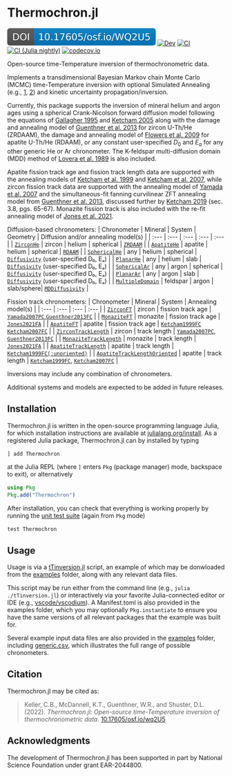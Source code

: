 # Thermochron.jl

[![DOI](osf_io_WQ2U5.svg)](https://doi.org/10.17605/OSF.IO/WQ2U5)
[![Dev][docs-dev-img]][docs-dev-url]
[![CI][ci-img]][ci-url]
[![CI (Julia nightly)][ci-nightly-img]][ci-nightly-url]
[![codecov.io][codecov-img]][codecov-url]

Open-source time-Temperature inversion of thermochronometric data. 

Implements a transdimensional Bayesian Markov chain Monte Carlo (MCMC) time-Temperature inversion with optional Simulated Annealing (e.g., [1](https://en.wikipedia.org/wiki/Simulated_annealing), [2](https://doi.org/10.1007/978-94-015-7744-1_2)) and kinetic uncertainty propagation/inversion.

Currently, this package supports the inversion of mineral helium and argon ages using a spherical Crank-Nicolson forward diffusion model following the equations of [Gallagher 1995](https://doi.org/10.1016/0012-821X(95)00197-K) and [Ketcham 2005](https://doi.org/10.2138/rmg.2005.58.11) along with the damage and annealing model of [Guenthner et al. 2013](https://doi.org/10.2475/03.2013.01) for zircon U-Th/He (ZRDAAM), the damage and annealing model of [Flowers et al. 2009](https://doi.org/10.1016/j.gca.2009.01.015) for apatite U-Th/He (RDAAM), or any constant user-specified $D_0$ and $E_a$ for any other generic He or Ar chronometer. The K-feldspar multi-diffusion domain (MDD) method of [Lovera et al. 1989](https://doi.org/10.1029/JB094iB12p17917) is also included. 

Apatite fission track age and fission track length data are supported with the annealing models of [Ketcham et al. 1999](https://doi.org/10.2138/am-1999-0903) and [Ketcham et al. 2007](https://doi.org/10.2138/am.2007.2281), while zircon fission track data are supported with the annealing model of [Yamada et al. 2007](https://doi.org/10.1016/j.chemgeo.2006.09.002) and the simultaneous-fit fanning curvilinear ZFT annealing model from [Guenthner et al. 2013](https://doi.org/10.2475/03.2013.01), discussed further by [Ketcham 2019](https://doi.org/10.1007/978-3-319-89421-8_3) (sec. 3.8, pgs. 65-67). Monazite fission track is also included with the re-fit annealing model of [Jones et al. 2021](https://doi.org/10.5194/gchron-3-89-2021). 

Diffusion-based chronometers:
| Chronometer                  | Mineral  | System         | Geometry   | Diffusion and/or annealing model(s)   |
| :---                         | :---     | :---           | :---       | :---                                  |
| [`ZirconHe`](https://openthermochronology.github.io/Thermochron.jl/dev/#Thermochron.ZirconHe) | zircon | helium | spherical  | [`ZRDAAM`](https://openthermochronology.github.io/Thermochron.jl/dev/#Thermochron.ZRDAAM) |
| [`ApatiteHe`](https://openthermochronology.github.io/Thermochron.jl/dev/#Thermochron.ApatiteHe) | apatite  | helium  | spherical | [`RDAAM`](https://openthermochronology.github.io/Thermochron.jl/dev/#Thermochron.RDAAM) |
| [`SphericalHe`](https://openthermochronology.github.io/Thermochron.jl/dev/#Thermochron.SphericalHe) | any | helium | spherical | [`Diffusivity`](https://openthermochronology.github.io/Thermochron.jl/dev/#Thermochron.Diffusivity) (user-specified D₀, Eₐ) |
| [`PlanarHe`](https://openthermochronology.github.io/Thermochron.jl/dev/#Thermochron.PlanarHe) | any | helium | slab | [`Diffusivity`](https://openthermochronology.github.io/Thermochron.jl/dev/#Thermochron.Diffusivity) (user-specified D₀, Eₐ) |
| [`SphericalAr`](https://openthermochronology.github.io/Thermochron.jl/dev/#Thermochron.SphericalAr) | any | argon | spherical | [`Diffusivity`](https://openthermochronology.github.io/Thermochron.jl/dev/#Thermochron.Diffusivity) (user-specified D₀, Eₐ) |
| [`PlanarAr`](https://openthermochronology.github.io/Thermochron.jl/dev/#Thermochron.PlanarAr) | any | argon | slab | [`Diffusivity`](https://openthermochronology.github.io/Thermochron.jl/dev/#Thermochron.Diffusivity) (user-specified D₀, Eₐ) |
| [`MultipleDomain`](https://openthermochronology.github.io/Thermochron.jl/dev/#Thermochron.MultipleDomain) | feldspar | argon | slab/sphere| [`MDDiffusivity`](https://openthermochronology.github.io/Thermochron.jl/dev/#Thermochron.MDDiffusivity) |

Fission track chronometers:
| Chronometer                  | Mineral  | System            | Annealing model(s)                  |
| :---                         | :---     | :---              | :---                                |
| [`ZirconFT`](https://openthermochronology.github.io/Thermochron.jl/dev/#Thermochron.ZirconFT) | zircon | fission track age | [`Yamada2007PC`](https://openthermochronology.github.io/Thermochron.jl/dev/#Thermochron.Yamada2007PC),[`Guenthner2013FC`](https://openthermochronology.github.io/Thermochron.jl/dev/#Thermochron.Guenthner2013FC) |
| [`MonaziteFT`](https://openthermochronology.github.io/Thermochron.jl/dev/#Thermochron.MonaziteFT) | monazite | fission track age | [`Jones2021FA`](https://openthermochronology.github.io/Thermochron.jl/dev/#Thermochron.Jones2021FA) |
| [`ApatiteFT`](https://openthermochronology.github.io/Thermochron.jl/dev/#Thermochron.ApatiteFT) | apatite  | fission track age | [`Ketcham1999FC`](https://openthermochronology.github.io/Thermochron.jl/dev/#Thermochron.Ketcham1999FC) [`Ketcham2007FC`](https://openthermochronology.github.io/Thermochron.jl/dev/#Thermochron.Ketcham2007FC) |
| [`ZirconTrackLength`](https://openthermochronology.github.io/Thermochron.jl/dev/#Thermochron.ZirconTrackLength) | zircon | track length | [`Yamada2007PC`](https://openthermochronology.github.io/Thermochron.jl/dev/#Thermochron.Yamada2007PC), [`Guenthner2013FC`](https://openthermochronology.github.io/Thermochron.jl/dev/#Thermochron.Guenthner2013FC) |
| [`MonaziteTrackLength`](https://openthermochronology.github.io/Thermochron.jl/dev/#Thermochron.MonaziteTrackLength)  | monazite | track length | [`Jones2021FA`](https://openthermochronology.github.io/Thermochron.jl/dev/#Thermochron.Jones2021FA) |
| [`ApatiteTrackLength`](https://openthermochronology.github.io/Thermochron.jl/dev/#Thermochron.ApatiteTrackLength)  | apatite | track length | [`Ketcham1999FC(:unoriented)`](https://openthermochronology.github.io/Thermochron.jl/dev/#Thermochron.Ketcham1999FC) |
| [`ApatiteTrackLengthOriented`](https://openthermochronology.github.io/Thermochron.jl/dev/#Thermochron.ApatiteTrackLengthOriented) | apatite  | track length | [`Ketcham1999FC`](https://openthermochronology.github.io/Thermochron.jl/dev/#Thermochron.Ketcham1999FC), [`Ketcham2007FC`](https://openthermochronology.github.io/Thermochron.jl/dev/#Thermochron.Ketcham2007FC) |

Inversions may include any combination of chronometers.

Additional systems and models are expected to be added in future releases.

## Installation
Thermochron.jl is written in the open-source programming language Julia, for which installation instructions are available at [julialang.org/install](https://julialang.org/install/).
As a registered Julia package, Thermochron.jl can by installed by typing
```julia
] add Thermochron
```
at the Julia REPL (where `]` enters `Pkg` (package manager) mode, backspace to exit), or alternatively
```julia
using Pkg
Pkg.add("Thermochron")
```

After installation, you can check that everything is working properly by running the [unit test suite](test) (again from `Pkg` mode)
```
test Thermochron
```

## Usage
Usage is via a [tTinversion.jl](examples/tTinversion.jl) script, an example of which may be donwloaded from the [examples](examples) folder, along with any relevant data files. 

This script may be run either from the command line (e.g., `julia ./tTinversion.jl`) or interactively via your favorite Julia-connected editor or IDE (e.g., [vscode/vscodium](https://github.com/julia-vscode/julia-vscode#installing-juliavs-codevs-code-julia-extension)). A Manifest.toml is also provided in the examples folder, which you may optionally `Pkg.instantiate` to ensure you have the same versions of all relevant packages that the example was built for.

Several example input data files are also provided in the [examples](examples) folder, including [generic.csv](examples/generic.csv), which illustrates the full range of possible chronometers.

## Citation
Thermochron.jl may be cited as:
> Keller, C.B., McDannell, K.T., Guenthner, W.R., and Shuster, D.L. (2022). *Thermochron.jl: Open-source time-Temperature inversion of thermochronometric data.* [10.17605/osf.io/wq2U5](https://doi.org/10.17605/osf.io/wq2U5)

## Acknowledgments
The development of Thermochron.jl has been supported in part by National Science Foundation under grant EAR-2044800.

[docs-stable-img]: https://img.shields.io/badge/docs-stable-blue.svg
[docs-stable-url]: https://OpenThermochronology.github.io/Thermochron.jl/stable/
[docs-dev-img]: https://img.shields.io/badge/docs-dev-blue.svg
[docs-dev-url]: https://OpenThermochronology.github.io/Thermochron.jl/dev/
[ci-img]: https://github.com/OpenThermochronology/Thermochron.jl/actions/workflows/CI.yml/badge.svg?branch=main
[ci-url]: https://github.com/OpenThermochronology/Thermochron.jl/actions/workflows/CI.yml
[ci-nightly-img]: https://github.com/OpenThermochronology/Thermochron.jl/workflows/CI%20(Julia%20nightly)/badge.svg
[ci-nightly-url]: https://github.com/OpenThermochronology/Thermochron.jl/actions/workflows/CI-julia-nightly.yml
[codecov-img]: https://codecov.io/gh/OpenThermochronology/Thermochron.jl/branch/main/graph/badge.svg
[codecov-url]: http://codecov.io/github/OpenThermochronology/Thermochron.jl?branch=main
